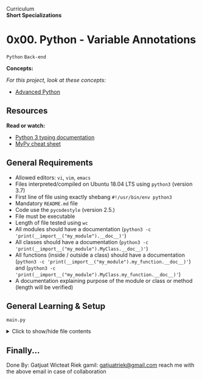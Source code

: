 Curriculum <br>
**Short Specializations** <br>

# 0x00. Python - Variable Annotations

`Python` `Back-end`

**Concepts:**

_For this project, look at these concepts:_

* [Advanced Python](https://www.alx-intranet.hbtn.io/concepts/554)

## Resources

**Read or watch:**

* [Python 3 typing documentation](https://www.docs.python.org/3/library/typing.html)
* [MyPy cheat sheet](https://www.mypy.readthedocs.io/en/latest/cheat_sheet_py3.html)

## General Requirements

* Allowed editors: `vi`, `vim`, `emacs`
* Files interpreted/compiled on Ubuntu 18.04 LTS using `python3` (version 3.7)
* First line of file using exactly shebang `#!/usr/bin/env python3`
* Mandatory `README.md` file
* Code use the `pycodestyle` (version 2.5.)
* File must be executable
* Length of file tested using `wc`
* All modules should have a documentation (`python3 -c 'print(__import__("my_module").__doc__)'`)
* All classes should have a documentation (`python3 -c 'print(__import__("my_module").MyClass.__doc__)'`)
* All functions (inside / outside a class) should have a documentation (`python3 -c 'print(__import__("my_module").my_function.__doc__)'`) and (`python3 -c 'print(__import__("my_module").MyClass.my_function.__doc__)'`)
* A documentation explaining purpose of the module or class or method (length will be verified)

## General Learning & Setup

`main.py`
<details>
  <summary>Click to show/hide file contents</summary>

  ```python3
  #!/usr/bin/env python3
  var = __import__('file').var

  print(var())
  print(var.__annotations__)
  ```
</details>

## Finally...
Done By: Gatjuat Wicteat Riek
gamil: gatjuatriek@gmail.com
reach me with the above email in case of collaboration
